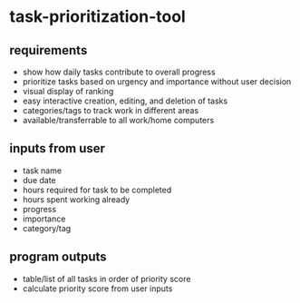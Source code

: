 # task-prioritization-tool

## requirements
- show how daily tasks contribute to overall progress
- prioritize tasks based on urgency and importance without user decision
- visual display of ranking
- easy interactive creation, editing, and deletion of tasks
- categories/tags to track work in different areas
- available/transferrable to all work/home computers

## inputs from user
- task name
- due date
- hours required for task to be completed
- hours spent working already
- progress
- importance
- category/tag

## program outputs
- table/list of all tasks in order of priority score
- calculate priority score from user inputs
